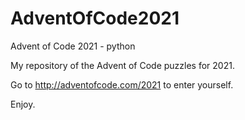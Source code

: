 # AdventOfCode2021
Advent of Code 2021 - python

My repository of the Advent of Code puzzles for 2021.

Go to http://adventofcode.com/2021 to enter yourself.

Enjoy.
